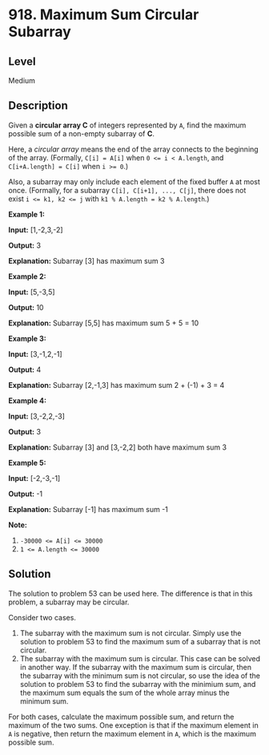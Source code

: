 # 918. Maximum Sum Circular Subarray
## Level
Medium

## Description
Given a **circular array C** of integers represented by `A`, find the maximum possible sum of a non-empty subarray of **C**.

Here, a *circular array* means the end of the array connects to the beginning of the array. (Formally, `C[i] = A[i]` when `0 <= i < A.length`, and `C[i+A.length] = C[i]` when `i >= 0`.)

Also, a subarray may only include each element of the fixed buffer `A` at most once.  (Formally, for a subarray `C[i], C[i+1], ..., C[j]`, there does not exist `i <= k1, k2 <= j` with `k1 % A.length = k2 % A.length`.)

**Example 1:**

**Input:** [1,-2,3,-2]

**Output:** 3

**Explanation:** Subarray [3] has maximum sum 3

**Example 2:**

**Input:** [5,-3,5]

**Output:** 10

**Explanation:** Subarray [5,5] has maximum sum 5 + 5 = 10

**Example 3:**

**Input:** [3,-1,2,-1]

**Output:** 4

**Explanation:** Subarray [2,-1,3] has maximum sum 2 + (-1) + 3 = 4

**Example 4:**

**Input:** [3,-2,2,-3]

**Output:** 3

**Explanation:** Subarray [3] and [3,-2,2] both have maximum sum 3

**Example 5:**

**Input:** [-2,-3,-1]

**Output:** -1

**Explanation:** Subarray [-1] has maximum sum -1

**Note:**

1. `-30000 <= A[i] <= 30000`
2. `1 <= A.length <= 30000`

## Solution
The solution to problem 53 can be used here. The difference is that in this problem, a subarray may be circular.

Consider two cases.

1. The subarray with the maximum sum is not circular. Simply use the solution to problem 53 to find the maximum sum of a subarray that is not circular.
2. The subarray with the maximum sum is circular. This case can be solved in another way. If the subarray with the maximum sum is circular, then the subarray with the minimum sum is not circular, so use the idea of the solution to problem 53 to find the subarray with the minimium sum, and the maximum sum equals the sum of the whole array minus the minimum sum.

For both cases, calculate the maximum possible sum, and return the maximum of the two sums. One exception is that if the maximum element in `A` is negative, then return the  maximum element in `A`, which is the maximum possible sum.
